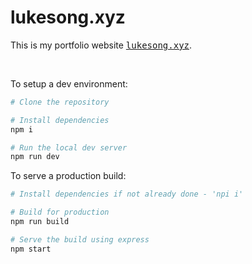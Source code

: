 # lukesong.xyz

This is my portfolio website <a href="https://lukesong.xyz/"><samp>lukesong.xyz</samp></a>.

<br>

To setup a dev environment:

```bash
# Clone the repository

# Install dependencies
npm i

# Run the local dev server
npm run dev
```

To serve a production build:

```bash
# Install dependencies if not already done - 'npi i'

# Build for production
npm run build

# Serve the build using express
npm start
```
